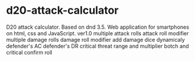 # d20-attack-calculator
D20 attack calculator. Based on dnd 3.5. Web application for smartphones on html, css and JavaScript.
ver1.0
  multiple attack rolls
  attack roll modifier
  multiple damage rolls
  damage roll modifier
  add damage dice dynamicaly
  defender's AC
  defender's DR
  critical threat range and multiplier
  botch and critical confirm roll
